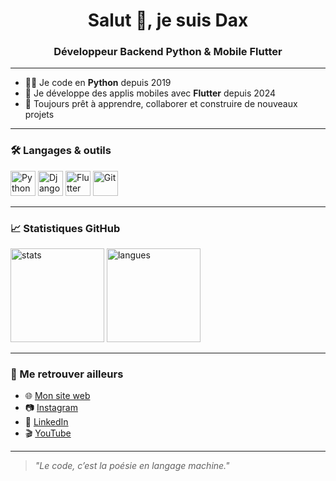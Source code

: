 <h1 align="center">Salut 👋, je suis Dax</h1>
<h3 align="center">Développeur Backend Python & Mobile Flutter</h3>

---

- 👨‍💻 Je code en **Python** depuis 2019  
- 📱 Je développe des applis mobiles avec **Flutter** depuis 2024  
- 🚀 Toujours prêt à apprendre, collaborer et construire de nouveaux projets

---

### 🛠️ Langages & outils

<p align="left">
  <img src="https://cdn.jsdelivr.net/gh/devicons/devicon/icons/python/python-original.svg" width="40" alt="Python"/>
  <img src="https://cdn.jsdelivr.net/gh/devicons/devicon/icons/django/django-plain.svg" width="40" alt="Django"/>
  <img src="https://cdn.jsdelivr.net/gh/devicons/devicon/icons/flutter/flutter-original.svg" width="40" alt="Flutter"/>
  <img src="https://cdn.jsdelivr.net/gh/devicons/devicon/icons/git/git-original.svg" width="40" alt="Git"/>
</p>

---

### 📈 Statistiques GitHub

<p align="left">
  <img src="https://github-readme-stats.vercel.app/api?username=thatsdaxdeveloper&show_icons=true&theme=tokyonight&v=1" alt="stats" height="150"/>
  <img src="https://github-readme-stats.vercel.app/api/top-langs/?username=thatsdaxdeveloper&layout=compact&theme=tokyonight" alt="langues" height="150"/>
</p>

---

### 🔗 Me retrouver ailleurs

- 🌐 [Mon site web](https://nathanaelmoussou.pythonanywhere.com/)
- 📷 [Instagram](https://instagram.com/n9ncharles)
- 💼 [LinkedIn](https://www.linkedin.com/in/nathanael-moussou-51a857367/)
- 🎬 [YouTube](https://youtube.com/@thatsdaxdeveloper?si=HjRpw1HDtTnB8oaY)

---

> *"Le code, c’est la poésie en langage machine."*  
